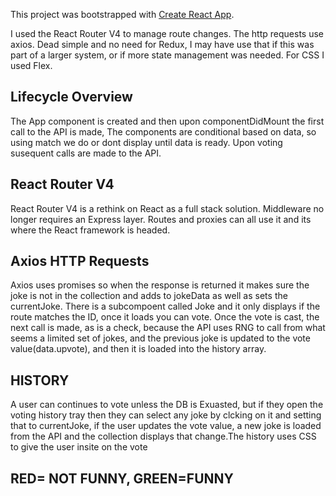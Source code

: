 This project was bootstrapped with [Create React App](https://github.com/facebookincubator/create-react-app).

I used the React Router V4 to manage route changes. The http requests use axios. Dead simple and no need for Redux, I may have use that if this was part of a larger system, or if more state management was needed. For CSS I used Flex. 

## Lifecycle Overview
The App component is created and then upon componentDidMount the first call to the API is made, The components are conditional based on data, so using match we do or dont display until data is ready. Upon voting susequent calls are made to the API. 

## React Router V4
React Router  V4 is a rethink on React as a full stack solution. Middleware no longer requires an Express layer. Routes and proxies can all use it and its where the React framework is headed.



## Axios HTTP Requests
Axios uses promises so when the response is returned it makes sure the joke is not in the collection and adds to jokeData as well as sets the currentJoke. There is a subcompoent called Joke and it only displays if the route matches the ID, once it loads you can vote. Once the vote is cast, the next call is made, as is a check, because the API uses RNG to call from what seems a limited set of jokes,  and the previous joke is updated to the vote value(data.upvote), and then it is loaded into the history array. 

## HISTORY
A user can continues to vote unless the DB is Exuasted,  but if they open the voting history tray then they can select any joke by clcking on it and setting that to currentJoke, if the user updates the vote value, a new joke is loaded from the API and the collection displays that change.The history uses CSS to give the user insite on the vote 

## RED= NOT FUNNY, GREEN=FUNNY

